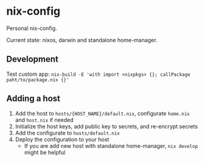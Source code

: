 # nix-config

Personal nix-config.

Current state: nixos, darwin and standalone home-manager.

## Development

Test custom app: `nix-build -E 'with import <nixpkgs> {}; callPackage paht/to/package.nix {}'`

## Adding a host

1. Add the host to `hosts/{HOST_NAME}/default.nix`, configurate `home.nix` and `host.nix` if needed
2. Initialize the host keys, add public key to secrets, and re-encrypt secrets
3. Add the configurate to `hosts/default.nix`
4. Deploy the configuration to your host
   - If you are add new host with standalone home-manager, `nix develop` might be helpful
